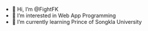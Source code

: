 - 👋 Hi, I’m @FightFK
- 👀 I’m interested in Web App Programming
- 🌱 I’m currently learning Prince of Songkla University
  



